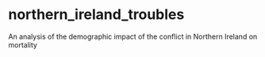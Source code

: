 # northern_ireland_troubles
An analysis of the demographic impact of the conflict in Northern Ireland on mortality
